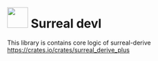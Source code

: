 # <a href="url"><img src="https://github.com/dev-logs/surreal-derive/assets/27767477/a10ad106-83af-48a2-894f-a599613e0d79" width="48"></a>  Surreal devl
This library is contains core logic of surreal-derive https://crates.io/crates/surreal_derive_plus

